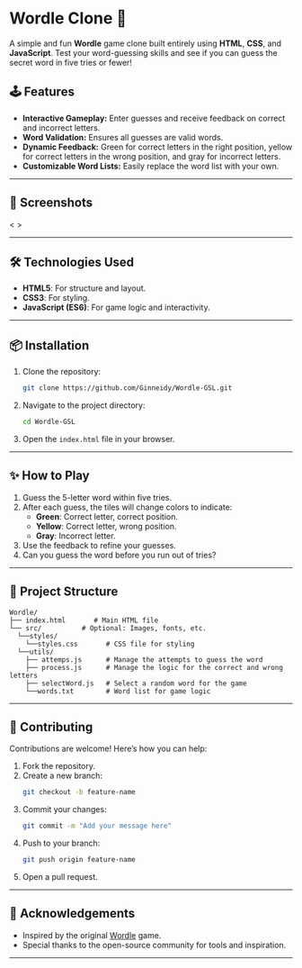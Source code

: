 # Wordle Clone 🌟

A simple and fun **Wordle** game clone built entirely using **HTML**, **CSS**, and **JavaScript**. Test your word-guessing skills and see if you can guess the secret word in five tries or fewer!

## 🕹️ Features

- **Interactive Gameplay:** Enter guesses and receive feedback on correct and incorrect letters.
- **Word Validation:** Ensures all guesses are valid words.
- **Dynamic Feedback:** Green for correct letters in the right position, yellow for correct letters in the wrong position, and gray for incorrect letters.
- **Customizable Word Lists:** Easily replace the word list with your own.

---

## 📸 Screenshots

< >

---


## 🛠️ Technologies Used

- **HTML5**: For structure and layout.
- **CSS3**: For styling.
- **JavaScript (ES6)**: For game logic and interactivity.

---

## 📦 Installation

1. Clone the repository:
   ```bash
   git clone https://github.com/Ginneidy/Wordle-GSL.git
   ```
2. Navigate to the project directory:
   ```bash
   cd Wordle-GSL
   ```
3. Open the `index.html` file in your browser.

---

## ✨ How to Play

1. Guess the 5-letter word within five tries.
2. After each guess, the tiles will change colors to indicate:
   - **Green**: Correct letter, correct position.
   - **Yellow**: Correct letter, wrong position.
   - **Gray**: Incorrect letter.
3. Use the feedback to refine your guesses.
4. Can you guess the word before you run out of tries?

---

## 📂 Project Structure

```
Wordle/
├── index.html       # Main HTML file
└── src/          # Optional: Images, fonts, etc.
  └──styles/
    └──styles.css       # CSS file for styling
  └──utils/
    ├── attemps.js      # Manage the attempts to guess the word
    ├── process.js      # Manage the logic for the correct and wrong letters
    ├── selectWord.js   # Select a random word for the game
    └──words.txt        # Word list for game logic
```

---

## 🤝 Contributing

Contributions are welcome! Here’s how you can help:

1. Fork the repository.
2. Create a new branch:
   ```bash
   git checkout -b feature-name
   ```
3. Commit your changes:
   ```bash
   git commit -m "Add your message here"
   ```
4. Push to your branch:
   ```bash
   git push origin feature-name
   ```
5. Open a pull request.

---

## 🌟 Acknowledgements

- Inspired by the original [Wordle](https://www.nytimes.com/games/wordle/index.html) game.
- Special thanks to the open-source community for tools and inspiration.

---

